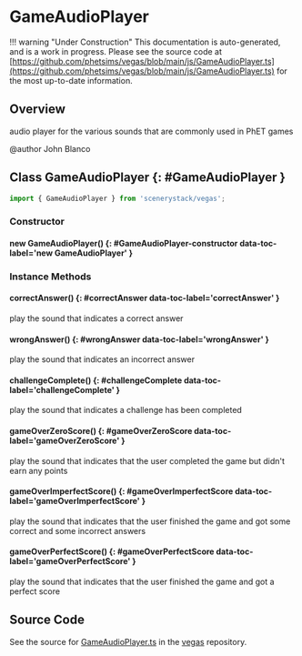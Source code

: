# GameAudioPlayer

!!! warning "Under Construction"
    This documentation is auto-generated, and is a work in progress. Please see the source code at
    [https://github.com/phetsims/vegas/blob/main/js/GameAudioPlayer.ts](https://github.com/phetsims/vegas/blob/main/js/GameAudioPlayer.ts) for the most up-to-date information.

## Overview

audio player for the various sounds that are commonly used in PhET games

@author John Blanco

## Class GameAudioPlayer {: #GameAudioPlayer }


```js
import { GameAudioPlayer } from 'scenerystack/vegas';
```
### Constructor

#### new GameAudioPlayer() {: #GameAudioPlayer-constructor data-toc-label='new GameAudioPlayer' }

### Instance Methods

#### correctAnswer() {: #correctAnswer data-toc-label='correctAnswer' }

play the sound that indicates a correct answer

#### wrongAnswer() {: #wrongAnswer data-toc-label='wrongAnswer' }

play the sound that indicates an incorrect answer

#### challengeComplete() {: #challengeComplete data-toc-label='challengeComplete' }

play the sound that indicates a challenge has been completed

#### gameOverZeroScore() {: #gameOverZeroScore data-toc-label='gameOverZeroScore' }

play the sound that indicates that the user completed the game but didn't earn any points

#### gameOverImperfectScore() {: #gameOverImperfectScore data-toc-label='gameOverImperfectScore' }

play the sound that indicates that the user finished the game and got some correct and some incorrect answers

#### gameOverPerfectScore() {: #gameOverPerfectScore data-toc-label='gameOverPerfectScore' }

play the sound that indicates that the user finished the game and got a perfect score



## Source Code

See the source for [GameAudioPlayer.ts](https://github.com/phetsims/vegas/blob/main/js/GameAudioPlayer.ts) in the [vegas](https://github.com/phetsims/vegas) repository.
